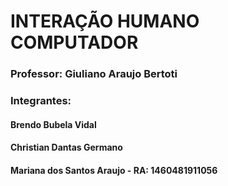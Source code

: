 <h1>INTERAÇÃO HUMANO COMPUTADOR</h1>

<h3>Professor: Giuliano Araujo Bertoti</h3>

<h3>Integrantes: </h3>
<h4>Brendo Bubela Vidal</h4>
<h4>Christian Dantas Germano</h4>
<h4>Mariana dos Santos Araujo - RA: 1460481911056</h4>

